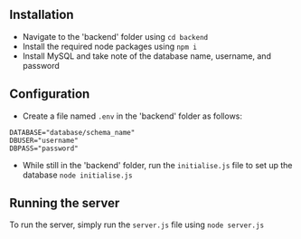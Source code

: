 ﻿## Installation
 - Navigate to the 'backend' folder using `cd backend`
 - Install the required node packages using `npm i`
 - Install MySQL and take note of the database name, username, and password

## Configuration
 - Create a file named `.env` in the 'backend' folder as follows:
```
DATABASE="database/schema_name"  
DBUSER="username"  
DBPASS="password"
```
- While still in the 'backend' folder, run the `initialise.js` file to set up the database
`node initialise.js`

## Running the server
To run the server, simply run the `server.js` file using `node server.js`
